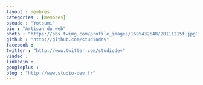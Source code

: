 ```yaml
---
layout : membres
categories : [membres]
pseudo : "Yotsumi"
bio : "Artisan du web"
photo : "https://pbs.twimg.com/profile_images/1695432648/20111215f.jpg"
github : "http://github.com/studiodev"
facebook : 
twitter : "http://www.twitter.com/studiodev"
viadeo : 
linkedin : 
googleplus : 
blog : "http://www.studio-dev.fr"
---
```

